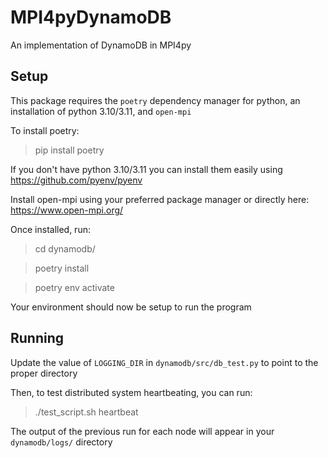# MPI4pyDynamoDB

An implementation of DynamoDB in MPI4py

## Setup

This package requires the `poetry` dependency manager for python, an installation of python 3.10/3.11, and `open-mpi`

To install poetry:

> pip install poetry

If you don't have python 3.10/3.11 you can install them easily using https://github.com/pyenv/pyenv

Install open-mpi using your preferred package manager or directly here: https://www.open-mpi.org/

Once installed, run:

> cd dynamodb/

> poetry install

> poetry env activate

Your environment should now be setup to run the program

## Running

Update the value of `LOGGING_DIR` in `dynamodb/src/db_test.py` to point to the proper directory

Then, to test distributed system heartbeating, you can run:

> ./test_script.sh heartbeat

The output of the previous run for each node will appear in your `dynamodb/logs/` directory

